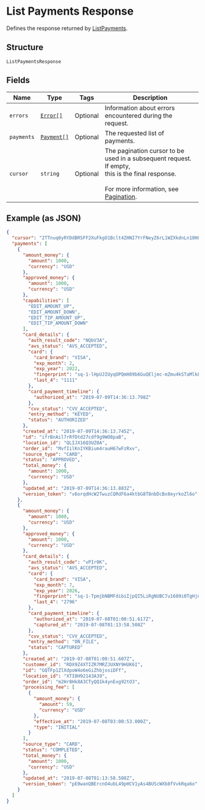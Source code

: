
# List Payments Response

Defines the response returned by [ListPayments](#endpoint-payments-listpayments).

## Structure

`ListPaymentsResponse`

## Fields

| Name | Type | Tags | Description |
|  --- | --- | --- | --- |
| `errors` | [`Error[]`](/doc/models/error.md) | Optional | Information about errors encountered during the request. |
| `payments` | [`Payment[]`](/doc/models/payment.md) | Optional | The requested list of payments. |
| `cursor` | `string` | Optional | The pagination cursor to be used in a subsequent request. If empty,<br>this is the final response.<br><br>For more information, see [Pagination](https://developer.squareup.com/docs/basics/api101/pagination). |

## Example (as JSON)

```json
{
  "cursor": "2TTnuq0yRYDdBRSFF2XuFkgO1Bclt4ZHNI7YrFNeyZ6rL1WZXkdnLn10H8fBIwFKdKW1Af6ifRa",
  "payments": [
    {
      "amount_money": {
        "amount": 1000,
        "currency": "USD"
      },
      "approved_money": {
        "amount": 1000,
        "currency": "USD"
      },
      "capabilities": [
        "EDIT_AMOUNT_UP",
        "EDIT_AMOUNT_DOWN",
        "EDIT_TIP_AMOUNT_UP",
        "EDIT_TIP_AMOUNT_DOWN"
      ],
      "card_details": {
        "auth_result_code": "NQbV3A",
        "avs_status": "AVS_ACCEPTED",
        "card": {
          "card_brand": "VISA",
          "exp_month": 2,
          "exp_year": 2022,
          "fingerprint": "sq-1-lHpUJIUyqOPQmH89b6GuQEljmc-mZmu4kSTaMlkLDkJI7NVjAl4Zirn2sk3OeyVKVA",
          "last_4": "1111"
        },
        "card_payment_timeline": {
          "authorized_at": "2019-07-09T14:36:13.798Z"
        },
        "cvv_status": "CVV_ACCEPTED",
        "entry_method": "KEYED",
        "status": "AUTHORIZED"
      },
      "created_at": "2019-07-09T14:36:13.745Z",
      "id": "ifrBnAil7rRfDtd27cdf9g9WO8paB",
      "location_id": "QLIJX16Q3UZ0A",
      "order_id": "MvfIilKnIYKBium4rauH67wFzRxv",
      "source_type": "CARD",
      "status": "APPROVED",
      "total_money": {
        "amount": 1000,
        "currency": "USD"
      },
      "updated_at": "2019-07-09T14:36:13.883Z",
      "version_token": "v6orqdHcW2TwuzCQRdF6a4ktbG8T8nbDcBx8eyrkoZl6o"
    },
    {
      "amount_money": {
        "amount": 1000,
        "currency": "USD"
      },
      "approved_money": {
        "amount": 1000,
        "currency": "USD"
      },
      "card_details": {
        "auth_result_code": "vPIr0K",
        "avs_status": "AVS_ACCEPTED",
        "card": {
          "card_brand": "VISA",
          "exp_month": 7,
          "exp_year": 2026,
          "fingerprint": "sq-1-TpmjbNBMFdibiIjpQI5LiRgNUBC7u1689i0TgHjnlyHEWYB7tnn-K4QbW4ttvtaqXw",
          "last_4": "2796"
        },
        "card_payment_timeline": {
          "authorized_at": "2019-07-08T01:00:51.617Z",
          "captured_at": "2019-07-08T01:13:58.508Z"
        },
        "cvv_status": "CVV_ACCEPTED",
        "entry_method": "ON_FILE",
        "status": "CAPTURED"
      },
      "created_at": "2019-07-08T01:00:51.607Z",
      "customer_id": "RDX9Z4XTIZR7MRZJUXNY9HUK6I",
      "id": "GQTFp1ZlXdpoW4o6eGiZhbjosiDFf",
      "location_id": "XTI0H92143A39",
      "order_id": "m2Hr8Hk8A3CTyQQ1k4ynExg92tO3",
      "processing_fee": [
        {
          "amount_money": {
            "amount": 59,
            "currency": "USD"
          },
          "effective_at": "2019-07-08T03:00:53.000Z",
          "type": "INITIAL"
        }
      ],
      "source_type": "CARD",
      "status": "COMPLETED",
      "total_money": {
        "amount": 1000,
        "currency": "USD"
      },
      "updated_at": "2019-07-08T01:13:58.508Z",
      "version_token": "pE0wanQBErcnO4ubL49pHCV1yAs4BUScWXb8fVvkRqa6o"
    }
  ]
}
```

